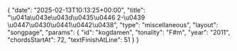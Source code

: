 {
    "date": "2025-02-13T10:13:25+00:00",
    "title": "\u041a\u043e\u043d\u0435\u0446 2-\u0439 \u0447\u0430\u0441\u0442\u0438",
    "type": "miscellaneous",
    "layout": "songpage",
    "params": {
        "id": "kogdamen",
        "tonality": "F#m",
        "year": "2011",
        "chordsStartAt": 72,
        "textFinishAtLine": 51
    }
}